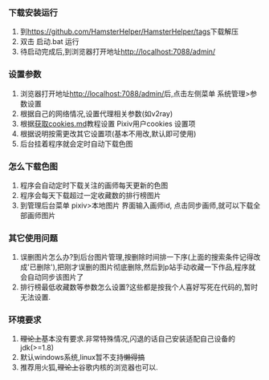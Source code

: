 ### 下载安装运行

1. 到<https://github.com/HamsterHelper/HamsterHelper/tags>下载解压 
2. 双击 启动.bat 运行
3. 待启动完成后,到浏览器打开地址<http://localhost:7088/admin/>

### 设置参数
1. 浏览器打开地址<http://localhost:7088/admin/>后,点击左侧菜单 系统管理>参数设置
2. 根据自己的网络情况,设置代理相关参数(如v2ray)
3. 根据[获取cookies.md](获取cookies.md)教程设置 Pixiv用户cookies 设置项
4. 根据说明按需更改其它设置项(基本不用改,默认即可使用)
5. 后台挂着程序就会定时自动下载色图


### 怎么下载色图
1. 程序会自动定时下载关注的画师每天更新的色图
2. 程序会每天下载超过一定收藏数的排行榜图片
3. 到管理后台菜单 pixiv>本地图片 界面输入画师id, 点击同步画师,就可以下载全部画师图片

### 其它使用问题
1. 误删图片怎么办?到后台图片管理,按删除时间排一下序(上面的搜索条件记得改成'已删除'),把刚才误删的图片彻底删除,然后到p站手动收藏一下作品,程序就会自动同步该图片了
2. 排行榜最低收藏数等参数怎么设置?这些都是按我个人喜好写死在代码的,暂时无法设置.

### 环境要求
1. ~~理论上~~基本没有要求.非常特殊情况,闪退的话自己安装适配自己设备的jdk(>=1.8)
2. 默认windows系统,linux暂不支持~~懒得搞~~
3. 推荐用火狐,~~理论上~~谷歌内核的浏览器也可以.
